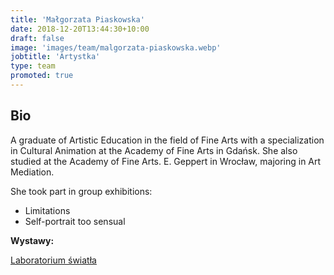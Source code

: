 ```yaml
---
title: 'Małgorzata Piaskowska'
date: 2018-12-20T13:44:30+10:00
draft: false
image: 'images/team/malgorzata-piaskowska.webp'
jobtitle: 'Artystka'
type: team
promoted: true
---
```


## Bio

A graduate of Artistic Education in the field of Fine Arts with a specialization in Cultural Animation at the Academy of Fine Arts in Gdańsk. She also studied at the Academy of Fine Arts. E. Geppert in Wrocław, majoring in Art Mediation.

She took part in group exhibitions:

 - Limitations
 - Self-portrait too sensual

**Wystawy:**

[Laboratorium światła](/wystawy/laboratorium-swiatla)